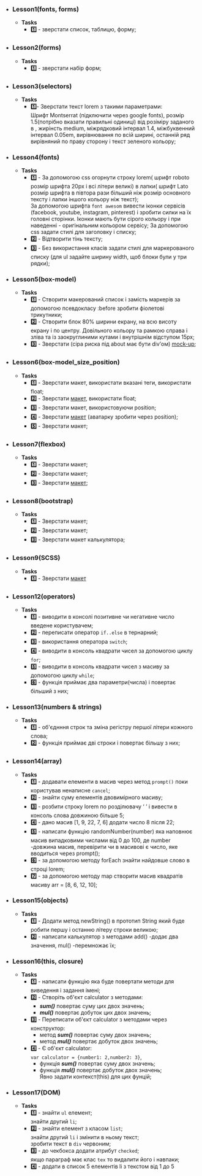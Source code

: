 * ### Lesson1(fonts, forms)
  * **Tasks**
    * **:one:** - зверстати список, таблицю, форму;
* ### Lesson2(forms)
  * **Tasks**
    * **:one:** - зверстати набір форм;
* ### Lesson3(selectors)
  * **Tasks**
    * **:one:**- Зверстати текст lorem з такими параметрами:<br>
   Шрифт Montserrat (підключити через google fonts), розмір 1.5(потрібно вказати правильні одиниці) від розіміру заданого в <html>, жирінсть medium, міжрядковий інтервал 1.4, міжбуквенний інтервал 0.05em, вирівнювання по всій ширині, останній ряд вирівняний по праву сторону і текст зеленого кольору;
 
* ### Lesson4(fonts)
  * **Tasks**
    * **:one:** - За допомогою css огорнути строку lorem( шрифт roboto розмір шрифта 20px і всі літери великі) в лапки( шрифт Lato розмір шрифта в півтора рази більший ніж розмір основного тексту і лапки іншого кольору ніж текст);<br>
                  За допомогою шрифта `font awesom` вивести іконки сервісів (facebook, youtube, instagram, pinterest) і зробити силки на  їх головні сторінки. Іконки мають бути сірого кольору і при наведенні - оригінальним кольором сервісу;
                  За допомогою css задати стилі для заголовку і списку;
    * **:two:** - Відтворити тінь тексту;
    * **:three:** - Без використання класів задати стилі для маркерованого списку (для ul задайте ширину width, щоб блоки були у три рядки);
* ### Lesson5(box-model)
  * **Tasks**
    * **:one:** - Створити макерований список і замість маркерів за допомогою псевдокласу :before зробити фіолетові трикутники;
    * **:two:** - Створити блок 80% ширини екрану, на всю висоту екрану і по центру. Довільного кольору та рамкою справа і зліва та із заокруглиними кутами і внутрішнім відступом 15px;
    * **:three:** - Зверстати (сіра риска під about має бути div’ом) [mock-up](https://drive.google.com/open?id=17f88iDDgSPXmhE17yUwugzUcvXpKsaNA);
 * ### Lesson6(box-model_size_position)
   * **Tasks**
     * **:one:** - Зверстати макет, використати вказані теги, використати float;
     * **:two:** - Зверстати [макет](https://drive.google.com/open?id=1Xe5XE1BUgZNvkXOlm9vP2l4DLgIeRz02), використати float;
     * **:three:** - Зверстати макет, використовуючи position;
     * **:four:** - Зверстати [макет]( https://drive.google.com/open?id=12XiUYyEGdMQ4sCFrS_uWcnOiHa-GYx1t) (аватарку зробити через position);
     * **:five:** - Зверстати макет;
 * ### Lesson7(flexbox)
   * **Tasks**
     * **:one:** - Зверстати макет;
     * **:two:** - Зверстати макет;
     * **:three:** - Зверстати [макет](https://drive.google.com/open?id=1tBLLC58aoUDGZZGqgAmM87s-5iR9qsvJ);
* ### Lesson8(bootstrap)
  * **Tasks**
    * **:one:** - Зверстати макет;
    * **:two:** - Зверстати макет;
    * **:three:** - Зверстати макет калькулятора;
* ### Lesson9(SCSS)
  * **Tasks**
    * **:one:** - Зверстати [макет](https://goo.gl/PECY7w)
* ### Lesson12(operators)
  * **Tasks** 
    * **:one:** - виводити в консолі позитивне чи негативне число введене користувачем;
    * **:two:** - переписати оператор `if..else` в тернарний;
    * **:three:** - використання оператора `switch`;
    * **:four:** - виводити в консоль квадрати чисел за допомогою циклу `for`;
    * **:five:** - виводити в консоль квадрати чисел з масиву за допомогою циклу `while`;
    * **:six:** - функція приймає два параметри(числа) і повертає більший з них;
* ### Lesson13(numbers & strings)
  * **Tasks**
    * **:one:** - об'єднння строк та зміна регістру першої літери кожного слова;
    * **:two:** - функція приймає дві строки і повертає більшу з них;
* ### Lesson14(array)
  * **Tasks**
    * **:one:** - додавати елементи в масив через метод `prompt()` поки користував ненаписне `cancel`;
    * **:two:** - знайти суму елементів двовимірного масиву;
    * **:three:** - розбити строку lorem по розділювачу ‘ ’ і вивести в консоль слова довжиною більше 5;
    * **:four:** - дано масив [1, 9, 22, 7, 6] додати число 8 після 22;
    * **:five:** - написати функцію randomNumber(number) яка наповнює масив випадковими числами від 0 до 100, де number -довжина масив, перевірити чи в масивові є число, яке вводиться через prompt();
    * **:six:** - за допомогою методу forEach знайти найдовше слово в строці lorem;
    * **:seven:** - за допомогою методу map створити масив квадратів масиву arr = [8, 6, 12, 10];
* ### Lesson15(objects)
  * **Tasks**
    * **:one:** - Додати метод newString() в прототип String який буде робити першу і останню літеру строки великою;
    * **:two:** - написати калькулятор з методами add() -додає два значення, mul() -перемножає їх;
* ### Lesson16(this, closure)
  * **Tasks**
    * **:one:** - написати функцію яка буде повертати методи для виведення і задання імені;
    * **:two:** - Створіть об'єкт calculator з методами: 
       - ***sum()*** повертає суму цих двох значень;
       - ***mul()*** повертає добуток цих двох значень;
    * **:three:** - Переписати об'єкт calculator з методами через конструктор:
       - метод ***sum()*** повертає суму двох значень;
       - метод ***mul()*** повертає добуток двох значень;
    * **:four:** - Є об'єкт calculator:<br> `var calculator = {number1: 2,number2: 3}`,
       - функція ***sum()*** повертає суму двох значень;
       - функція ***mul()*** повертає добуток двох значень;<br> Явно задати контекст(this) для цих фунцій;
* ### Lesson17(DOM)
  * **Tasks**
    * **:one:** - знайти  `ul` елемент; <br>знайти другий `li`;
    * **:two:** - знайти елемент з класом `list`;<br>
знайти другий `li` і змінити в ньому текст;<br>
зробити текст в `div` червоним;
    * **:three:** - до чекбокса додати атрибут `checked`;<br>
     якщо параграф має клас `tex` то видалити його і навпаки;
    * **:four:** - додати в список 5 елементів li з текстом від 1 до 5
